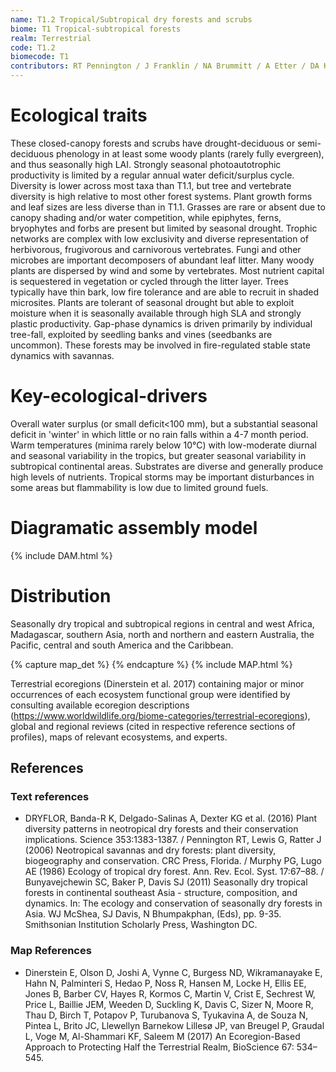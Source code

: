 ```yaml
---
name: T1.2 Tropical/Subtropical dry forests and scrubs
biome: T1 Tropical-subtropical forests
realm: Terrestrial
code: T1.2
biomecode: T1
contributors: RT Pennington / J Franklin / NA Brummitt / A Etter / DA Keith
---
```


# Ecological traits

These closed-canopy forests and scrubs have drought-deciduous or semi-deciduous phenology in at least some woody plants (rarely fully evergreen), and thus seasonally high LAI. Strongly seasonal photoautotrophic productivity is limited by a regular annual water deficit/surplus cycle. Diversity is lower across most taxa than T1.1, but tree and vertebrate diversity is high relative to most other forest systems. Plant growth forms and leaf sizes are less diverse than in T1.1. Grasses are rare or absent due to canopy shading and/or water competition, while epiphytes, ferns, bryophytes and forbs are present but limited by seasonal drought. Trophic networks are complex with low exclusivity and diverse representation of herbivorous, frugivorous and carnivorous vertebrates. Fungi and other microbes are important decomposers of abundant leaf litter. Many woody plants are dispersed by wind and some by vertebrates. Most nutrient capital is sequestered in vegetation or cycled through the litter layer. Trees typically have thin bark, low fire tolerance and are able to recruit in shaded microsites. Plants are tolerant of seasonal drought but able to exploit moisture when it is seasonally available through high SLA and strongly plastic productivity. Gap-phase dynamics is driven primarily by individual tree-fall, exploited by seedling banks and vines (seedbanks are uncommon). These forests may be involved in fire-regulated stable state dynamics with savannas.

# Key-ecological-drivers

Overall water surplus (or small deficit<100 mm), but a substantial seasonal deficit in 'winter' in which little or no rain falls within a 4-7 month period. Warm temperatures (minima rarely below 10°C) with low-moderate diurnal and seasonal variability in the tropics, but greater seasonal variability in subtropical continental areas. Substrates are diverse and generally produce high levels of nutrients. Tropical storms may be important disturbances in some areas but flammability is low due to limited ground fuels.

# Diagramatic assembly model

{% include DAM.html %}

# Distribution

Seasonally dry tropical and subtropical regions in central and west Africa, Madagascar, southern Asia, north and northern and eastern Australia, the Pacific, central and south America and the Caribbean.

{% capture map_det %}  {% endcapture %}
{% include MAP.html %}

Terrestrial ecoregions (Dinerstein et al. 2017) containing major or minor occurrences of each ecosystem functional group were identified by consulting available ecoregion descriptions (https://www.worldwildlife.org/biome-categories/terrestrial-ecoregions), global and regional reviews (cited in respective reference sections of profiles), maps of relevant ecosystems, and experts.

## References

### Text references

* DRYFLOR, Banda-R K, Delgado-Salinas A, Dexter KG et al. (2016) Plant diversity patterns in neotropical dry forests and their conservation implications. Science 353:1383-1387. / Pennington RT, Lewis G, Ratter J (2006) Neotropical savannas and dry forests: plant diversity, biogeography and conservation.  CRC Press, Florida. / Murphy PG, Lugo AE (1986) Ecology of tropical dry forest. Ann. Rev. Ecol. Syst. 17:67–88. / Bunyavejchewin SC, Baker P, Davis SJ (2011) Seasonally dry tropical forests in continental southeast Asia - structure, composition, and dynamics. In: The ecology and conservation of seasonally dry forests in Asia. WJ McShea, SJ Davis, N Bhumpakphan, (Eds), pp. 9-35. Smithsonian Institution Scholarly Press, Washington DC.

### Map References

* Dinerstein E, Olson D, Joshi A, Vynne C, Burgess ND, Wikramanayake E, Hahn N, Palminteri S, Hedao P, Noss R, Hansen M, Locke H, Ellis EE, Jones B, Barber CV, Hayes R, Kormos C, Martin V, Crist E, Sechrest W, Price L, Baillie JEM, Weeden D, Suckling K, Davis C, Sizer N, Moore R, Thau D, Birch T, Potapov P, Turubanova S, Tyukavina A, de Souza N, Pintea L, Brito JC, Llewellyn Barnekow Lillesø JP, van Breugel P, Graudal L, Voge M, Al-Shammari KF, Saleem M (2017) An Ecoregion-Based Approach to Protecting Half the Terrestrial Realm, BioScience 67: 534–545.
